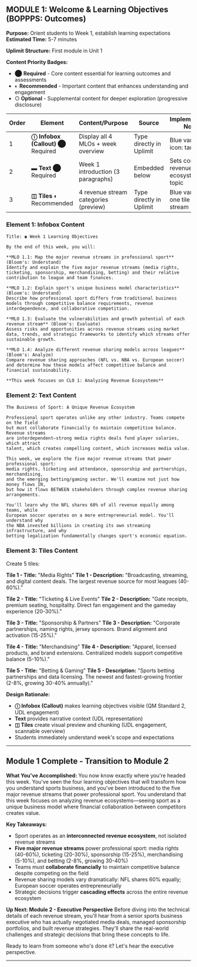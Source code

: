 ## MODULE 1: Welcome & Learning Objectives (BOPPPS: Outcomes)
**Purpose:** Orient students to Week 1, establish learning expectations
**Estimated Time:** 5-7 minutes

**Uplimit Structure:** First module in Unit 1

**Content Priority Badges:**
- ⬤ **Required** - Core content essential for learning outcomes and assessments
- ◐ **Recommended** - Important content that enhances understanding and engagement
- ○ **Optional** - Supplemental content for deeper exploration (progressive disclosure)

| Order | Element | Content/Purpose | Source | Implementation Notes |
|-------|---------|----------------|--------|---------------------|
| 1 | **ⓘ Infobox (Callout)** ⬤ Required | Display all 4 MLOs + week overview | Type directly in Uplimit | Blue variant, icon: target ◉ |
| 2 | **▬ Text** ⬤ Required | Week 1 introduction (3 paragraphs) | Embedded below | Sets context for revenue ecosystem topic |
| 3 | **◫ Tiles** ◐ Recommended | 4 revenue stream categories (preview) | Type directly in Uplimit | Blue variant, one tile per stream |

### Element 1: Infobox Content
```
Title: ◉ Week 1 Learning Objectives

By the end of this week, you will:

**MLO 1.1: Map the major revenue streams in professional sport** (Bloom's: Understand)
Identify and explain the five major revenue streams (media rights, ticketing, sponsorship, merchandising, betting) and their relative contribution to league and team finances.

**MLO 1.2: Explain sport's unique business model characteristics** (Bloom's: Understand)
Describe how professional sport differs from traditional business models through competitive balance requirements, revenue interdependence, and collaborative competition.

**MLO 1.3: Evaluate the vulnerabilities and growth potential of each revenue stream** (Bloom's: Evaluate)
Assess risks and opportunities across revenue streams using market data, trends, and strategic frameworks to identify which streams offer sustainable growth.

**MLO 1.4: Analyze different revenue sharing models across leagues** (Bloom's: Analyze)
Compare revenue sharing approaches (NFL vs. NBA vs. European soccer) and determine how these models affect competitive balance and financial sustainability.

**This week focuses on CLO 1: Analyzing Revenue Ecosystems**
```

### Element 2: Text Content
```
The Business of Sport: A Unique Revenue Ecosystem

Professional sport operates unlike any other industry. Teams compete on the field
but must collaborate financially to maintain competitive balance. Revenue streams
are interdependent—strong media rights deals fund player salaries, which attract
talent, which creates compelling content, which increases media value.

This week, we explore the five major revenue streams that power professional sport:
media rights, ticketing and attendance, sponsorship and partnerships, merchandising,
and the emerging betting/gaming sector. We'll examine not just how money flows IN,
but how it flows BETWEEN stakeholders through complex revenue sharing arrangements.

You'll learn why the NFL shares 60% of all revenue equally among teams, while
European soccer operates on a more entrepreneurial model. You'll understand why
the NBA invested billions in creating its own streaming infrastructure, and why
betting legalization fundamentally changes sport's economic equation.
```

### Element 3: Tiles Content
Create 5 tiles:

**Tile 1 - Title:** "Media Rights"
**Tile 1 - Description:** "Broadcasting, streaming, and digital content deals. The largest revenue source for most leagues (40-60%)."

**Tile 2 - Title:** "Ticketing & Live Events"
**Tile 2 - Description:** "Gate receipts, premium seating, hospitality. Direct fan engagement and the gameday experience (20-30%)."

**Tile 3 - Title:** "Sponsorship & Partners"
**Tile 3 - Description:** "Corporate partnerships, naming rights, jersey sponsors. Brand alignment and activation (15-25%)."

**Tile 4 - Title:** "Merchandising"
**Tile 4 - Description:** "Apparel, licensed products, and brand extensions. Centralized models support competitive balance (5-10%)."

**Tile 5 - Title:** "Betting & Gaming"
**Tile 5 - Description:** "Sports betting partnerships and data licensing. The newest and fastest-growing frontier (2-8%, growing 30-40% annually)."

**Design Rationale:**
- **ⓘ Infobox (Callout)** makes learning objectives visible (QM Standard 2, UDL engagement)
- **Text** provides narrative context (UDL representation)
- **◫ Tiles** create visual preview and chunking (UDL engagement, scannable overview)
- Students immediately understand week's scope and expectations

---

## Module 1 Complete - Transition to Module 2

**What You've Accomplished:**
You now know exactly where you're headed this week. You've seen the four learning objectives that will transform how you understand sports business, and you've been introduced to the five major revenue streams that power professional sport. You understand that this week focuses on analyzing revenue ecosystems—seeing sport as a unique business model where financial collaboration between competitors creates value.

**Key Takeaways:**
- Sport operates as an **interconnected revenue ecosystem**, not isolated revenue streams
- **Five major revenue streams** power professional sport: media rights (40-60%), ticketing (20-30%), sponsorship (15-25%), merchandising (5-10%), and betting (2-8%, growing 30-40%)
- Teams must **collaborate financially** to maintain competitive balance despite competing on the field
- Revenue sharing models vary dramatically: NFL shares 60% equally; European soccer operates entrepreneurially
- Strategic decisions trigger **cascading effects** across the entire revenue ecosystem

**Up Next: Module 2 - Executive Perspective**
Before diving into the technical details of each revenue stream, you'll hear from a senior sports business executive who has actually negotiated media deals, managed sponsorship portfolios, and built revenue strategies. They'll share the real-world challenges and strategic decisions that bring these concepts to life.

Ready to learn from someone who's done it? Let's hear the executive perspective.

---

